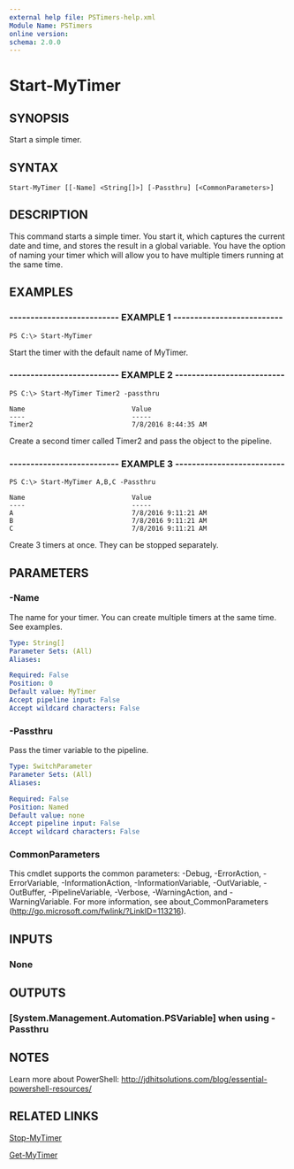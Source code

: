 ```yaml
---
external help file: PSTimers-help.xml
Module Name: PSTimers
online version: 
schema: 2.0.0
---
```


# Start-MyTimer

## SYNOPSIS
Start a simple timer.

## SYNTAX

```
Start-MyTimer [[-Name] <String[]>] [-Passthru] [<CommonParameters>]
```

## DESCRIPTION
This command starts a simple timer.
You start it, which captures the current date and time, and stores the result in a global variable. You have the option of naming your timer which will allow you to have multiple timers running at the same time.

## EXAMPLES

### -------------------------- EXAMPLE 1 --------------------------
```
PS C:\> Start-MyTimer
```

Start the timer with the default name of MyTimer.

### -------------------------- EXAMPLE 2 --------------------------
```
PS C:\> Start-MyTimer Timer2 -passthru

Name                           Value
----                           -----
Timer2                         7/8/2016 8:44:35 AM
```

Create a second timer called Timer2 and pass the object to the pipeline.

### -------------------------- EXAMPLE 3 --------------------------
```
PS C:\> Start-MyTimer A,B,C -Passthru

Name                           Value
----                           -----
A                              7/8/2016 9:11:21 AM
B                              7/8/2016 9:11:21 AM
C                              7/8/2016 9:11:21 AM
```

Create 3 timers at once.
They can be stopped separately.

## PARAMETERS

### -Name
The name for your timer.
You can create multiple timers at the same time.
See examples.

```yaml
Type: String[]
Parameter Sets: (All)
Aliases: 

Required: False
Position: 0
Default value: MyTimer
Accept pipeline input: False
Accept wildcard characters: False
```

### -Passthru
Pass the timer variable to the pipeline.

```yaml
Type: SwitchParameter
Parameter Sets: (All)
Aliases: 

Required: False
Position: Named
Default value: none
Accept pipeline input: False
Accept wildcard characters: False
```

### CommonParameters
This cmdlet supports the common parameters: -Debug, -ErrorAction, -ErrorVariable, -InformationAction, -InformationVariable, -OutVariable, -OutBuffer, -PipelineVariable, -Verbose, -WarningAction, and -WarningVariable. For more information, see about_CommonParameters (http://go.microsoft.com/fwlink/?LinkID=113216).

## INPUTS

### None

## OUTPUTS

### [System.Management.Automation.PSVariable] when using -Passthru

## NOTES
Learn more about PowerShell:
http://jdhitsolutions.com/blog/essential-powershell-resources/

## RELATED LINKS

[Stop-MyTimer]()

[Get-MyTimer]()

